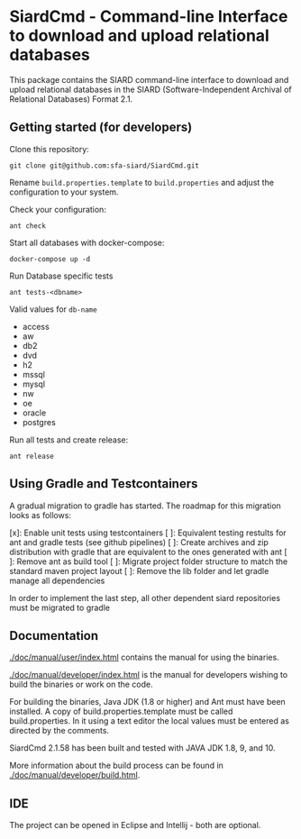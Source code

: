 # SiardCmd - Command-line Interface to download and upload relational databases

This package contains the SIARD command-line interface to download and upload
relational databases in the SIARD (Software-Independent Archival of
Relational Databases) Format 2.1.

## Getting started (for developers)

Clone this repository:

```shell
git clone git@github.com:sfa-siard/SiardCmd.git
```

Rename `build.properties.template` to `build.properties` and adjust the configuration to your system.

Check your configuration:
```shell
ant check
```

Start all databases with docker-compose:
```shell
docker-compose up -d
```

Run Database specific tests
```shell
ant tests-<dbname>
```

Valid values for `db-name`

* access
* aw
* db2
* dvd
* h2
* mssql
* mysql
* nw
* oe
* oracle
* postgres


Run all tests and create release:

```shell
ant release
```

## Using Gradle and Testcontainers

A gradual migration to gradle has started. The roadmap for this migration looks as follows:

[x]: Enable unit tests using testcontainers
[ ]: Equivalent testing restults for ant and gradle tests (see github pipelines)
[ ]: Create archives and zip distribution with gradle that are equivalent to the ones generated with ant
[ ]: Remove ant as build tool
[ ]: Migrate project folder structure to match the standard maven project layout
[ ]: Remove the lib folder and let gradle manage all dependencies

In order to implement the last step, all other dependent siard repositories must be migrated to gradle


## Documentation
[./doc/manual/user/index.html](./doc/manual/user/index.html) contains the manual for using the binaries.

[./doc/manual/developer/index.html](./doc/manual/developer/index.html) is the manual for developers wishing to
build the binaries or work on the code.  

For building the binaries, Java JDK (1.8 or higher) and Ant must 
have been installed. A copy of build.properties.template must be called 
build.properties. In it using a text editor the local values must be 
entered as directed by the comments.

SiardCmd 2.1.58 has been built and tested with JAVA JDK 1.8, 9, and 10.

More information about the build process can be found in
[./doc/manual/developer/build.html](./doc/manual/developer/build.html).


## IDE

The project can be opened in Eclipse and Intellij - both are optional.


